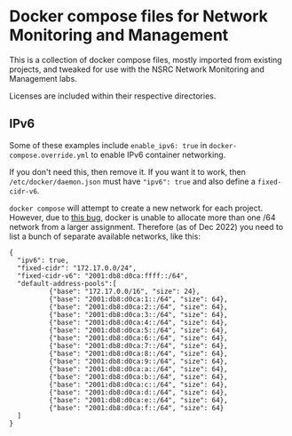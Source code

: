 # Docker compose files for Network Monitoring and Management

This is a collection of docker compose files, mostly imported from existing
projects, and tweaked for use with the NSRC Network Monitoring and
Management labs.

Licenses are included within their respective directories.

## IPv6

Some of these examples include `enable_ipv6: true` in
`docker-compose.override.yml` to enable IPv6 container networking.

If you don't need this, then remove it.  If you want it to work, then
`/etc/docker/daemon.json` must have `"ipv6": true` and also define a
`fixed-cidr-v6`.

`docker compose` will attempt to create a new network for each project.
However, due to [this bug](https://github.com/moby/moby/issues/41438),
docker is unable to allocate more than one /64 network from a larger
assignment.  Therefore (as of Dec 2022) you need to list a bunch of
separate available networks, like this:

```
{
  "ipv6": true,
  "fixed-cidr": "172.17.0.0/24",
  "fixed-cidr-v6": "2001:db8:d0ca:ffff::/64",
  "default-address-pools":[
          {"base": "172.17.0.0/16", "size": 24},
          {"base": "2001:db8:d0ca:1::/64", "size": 64},
          {"base": "2001:db8:d0ca:2::/64", "size": 64},
          {"base": "2001:db8:d0ca:3::/64", "size": 64},
          {"base": "2001:db8:d0ca:4::/64", "size": 64},
          {"base": "2001:db8:d0ca:5::/64", "size": 64},
          {"base": "2001:db8:d0ca:6::/64", "size": 64},
          {"base": "2001:db8:d0ca:7::/64", "size": 64},
          {"base": "2001:db8:d0ca:8::/64", "size": 64},
          {"base": "2001:db8:d0ca:9::/64", "size": 64},
          {"base": "2001:db8:d0ca:a::/64", "size": 64},
          {"base": "2001:db8:d0ca:b::/64", "size": 64},
          {"base": "2001:db8:d0ca:c::/64", "size": 64},
          {"base": "2001:db8:d0ca:d::/64", "size": 64},
          {"base": "2001:db8:d0ca:e::/64", "size": 64},
          {"base": "2001:db8:d0ca:f::/64", "size": 64}
  ]
}
```
